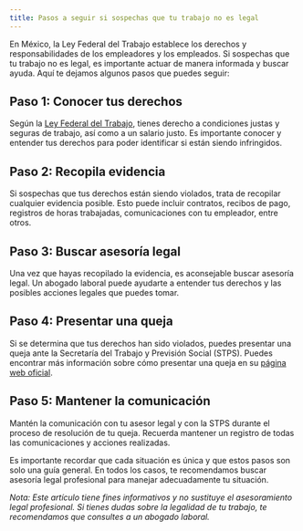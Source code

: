 ```yaml
---
title: Pasos a seguir si sospechas que tu trabajo no es legal
---
```

En México, la Ley Federal del Trabajo establece los derechos y responsabilidades de los empleadores y los empleados. Si sospechas que tu trabajo no es legal, es importante actuar de manera informada y buscar ayuda. Aquí te dejamos algunos pasos que puedes seguir:

## Paso 1: Conocer tus derechos

Según la [Ley Federal del Trabajo](/ley-federal-del-trabajo), tienes derecho a condiciones justas y seguras de trabajo, así como a un salario justo. Es importante conocer y entender tus derechos para poder identificar si están siendo infringidos.

## Paso 2: Recopila evidencia

Si sospechas que tus derechos están siendo violados, trata de recopilar cualquier evidencia posible. Esto puede incluir contratos, recibos de pago, registros de horas trabajadas, comunicaciones con tu empleador, entre otros.

## Paso 3: Buscar asesoría legal

Una vez que hayas recopilado la evidencia, es aconsejable buscar asesoría legal. Un abogado laboral puede ayudarte a entender tus derechos y las posibles acciones legales que puedes tomar.

## Paso 4: Presentar una queja

Si se determina que tus derechos han sido violados, puedes presentar una queja ante la Secretaría del Trabajo y Previsión Social (STPS). Puedes encontrar más información sobre cómo presentar una queja en su [página web oficial](https://www.gob.mx/stps).

## Paso 5: Mantener la comunicación

Mantén la comunicación con tu asesor legal y con la STPS durante el proceso de resolución de tu queja. Recuerda mantener un registro de todas las comunicaciones y acciones realizadas.

Es importante recordar que cada situación es única y que estos pasos son solo una guía general. En todos los casos, te recomendamos buscar asesoría legal profesional para manejar adecuadamente tu situación.

*Nota: Este artículo tiene fines informativos y no sustituye el asesoramiento legal profesional. Si tienes dudas sobre la legalidad de tu trabajo, te recomendamos que consultes a un abogado laboral.*
